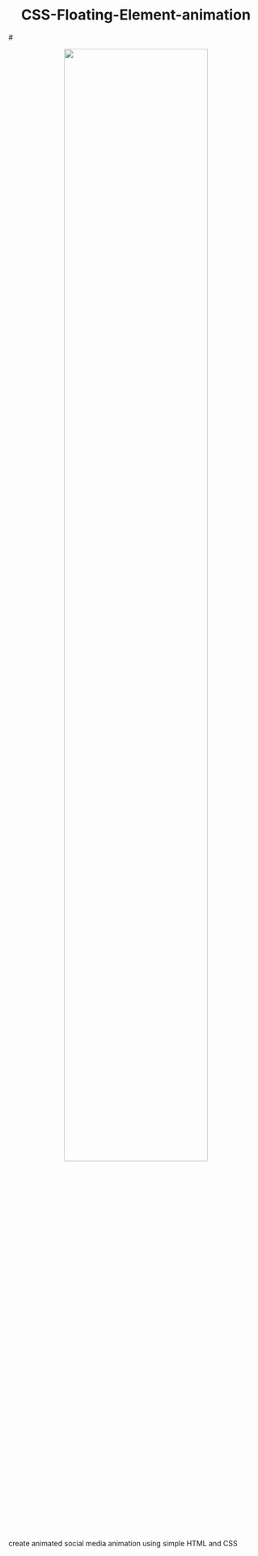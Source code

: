 <h1 align="center"> CSS-Floating-Element-animation</h1>#


<p align="center">  
<img src="https://media.giphy.com/media/lbIJRlmkRXie1gKO7Y/giphy.gif" width="75%" height="75%"/> 
</p>
<p>create animated social media animation using simple HTML and CSS<p>


